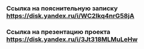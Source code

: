 ### Ссылка на пояснительную записку https://disk.yandex.ru/i/WC2lkq4nrG58jA
### Ссылка на презентацию проекта https://disk.yandex.ru/i/3Jt318MLMuLeHw
